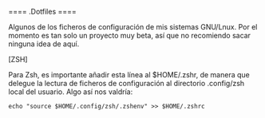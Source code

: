 ==== .Dotfiles ====

Algunos de los ficheros de configuración de mis sistemas GNU/Lnux.
Por el momento es tan solo un proyecto muy beta, así que no recomiendo sacar ninguna idea de aquí.



[ZSH]

Para Zsh, es importante añadir esta línea al $HOME/.zshr, de manera que delegue la lectura de ficheros de configuración al directorio .config/zsh local del usuario. Algo así nos valdría:

`echo "source $HOME/.config/zsh/.zshenv" >> $HOME/.zshrc`

